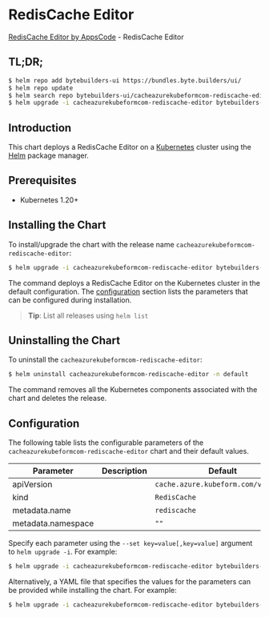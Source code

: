 # RedisCache Editor

[RedisCache Editor by AppsCode](https://byte.builders) - RedisCache Editor

## TL;DR;

```bash
$ helm repo add bytebuilders-ui https://bundles.byte.builders/ui/
$ helm repo update
$ helm search repo bytebuilders-ui/cacheazurekubeformcom-rediscache-editor --version=v0.4.18
$ helm upgrade -i cacheazurekubeformcom-rediscache-editor bytebuilders-ui/cacheazurekubeformcom-rediscache-editor -n default --create-namespace --version=v0.4.18
```

## Introduction

This chart deploys a RedisCache Editor on a [Kubernetes](http://kubernetes.io) cluster using the [Helm](https://helm.sh) package manager.

## Prerequisites

- Kubernetes 1.20+

## Installing the Chart

To install/upgrade the chart with the release name `cacheazurekubeformcom-rediscache-editor`:

```bash
$ helm upgrade -i cacheazurekubeformcom-rediscache-editor bytebuilders-ui/cacheazurekubeformcom-rediscache-editor -n default --create-namespace --version=v0.4.18
```

The command deploys a RedisCache Editor on the Kubernetes cluster in the default configuration. The [configuration](#configuration) section lists the parameters that can be configured during installation.

> **Tip**: List all releases using `helm list`

## Uninstalling the Chart

To uninstall the `cacheazurekubeformcom-rediscache-editor`:

```bash
$ helm uninstall cacheazurekubeformcom-rediscache-editor -n default
```

The command removes all the Kubernetes components associated with the chart and deletes the release.

## Configuration

The following table lists the configurable parameters of the `cacheazurekubeformcom-rediscache-editor` chart and their default values.

|     Parameter      | Description |                    Default                     |
|--------------------|-------------|------------------------------------------------|
| apiVersion         |             | <code>cache.azure.kubeform.com/v1alpha1</code> |
| kind               |             | <code>RedisCache</code>                        |
| metadata.name      |             | <code>rediscache</code>                        |
| metadata.namespace |             | <code>""</code>                                |


Specify each parameter using the `--set key=value[,key=value]` argument to `helm upgrade -i`. For example:

```bash
$ helm upgrade -i cacheazurekubeformcom-rediscache-editor bytebuilders-ui/cacheazurekubeformcom-rediscache-editor -n default --create-namespace --version=v0.4.18 --set apiVersion=cache.azure.kubeform.com/v1alpha1
```

Alternatively, a YAML file that specifies the values for the parameters can be provided while
installing the chart. For example:

```bash
$ helm upgrade -i cacheazurekubeformcom-rediscache-editor bytebuilders-ui/cacheazurekubeformcom-rediscache-editor -n default --create-namespace --version=v0.4.18 --values values.yaml
```
